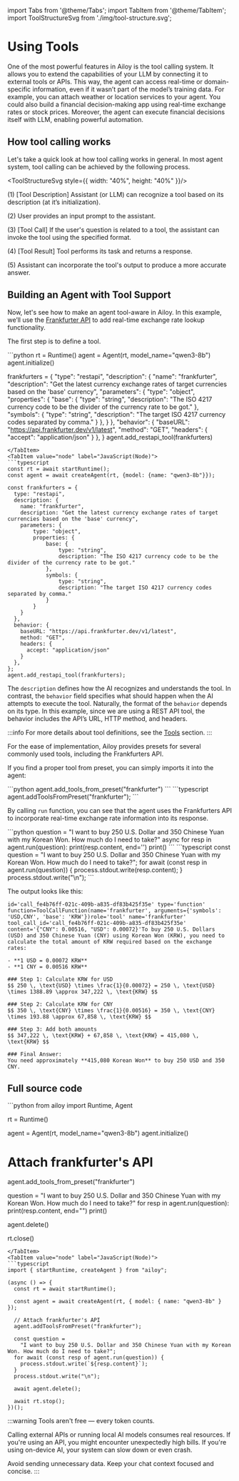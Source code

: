 import Tabs from '@theme/Tabs';
import TabItem from '@theme/TabItem';
import ToolStructureSvg from './img/tool-structure.svg';

# Using Tools

One of the most powerful features in Ailoy is the tool calling system.
It allows you to extend the capabilities of your LLM by connecting it to external tools or APIs.
This way, the agent can access real-time or domain-specific information, even if it wasn’t part of the model’s training data.
For example, you can attach weather or location services to your agent.
You could also build a financial decision-making app using real-time exchange rates or stock prices.
Moreover, the agent can execute financial decisions itself with LLM, enabling powerful automation.

## How tool calling works

Let's take a quick look at how tool calling works in general. In most agent system, tool calling can be achieved by the following process.

<ToolStructureSvg style={{ width: "40%", height: "40%" }}/>

(1) \[Tool Description\] Assistant (or LLM) can recognize a tool based on its description (at it’s initialization).

(2) User provides an input prompt to the assistant.

(3) \[Tool Call\] If the user's question is related to a tool, the assistant can invoke the tool using the specified format.

(4) \[Tool Result\] Tool performs its task and returns a response.

(5) Assistant can incorporate the tool's output to produce a more accurate answer.

## Building an Agent with Tool Support

Now, let's see how to make an agent tool-aware in Ailoy.
In this example, we’ll use the [Frankfurter API](https://frankfurter.dev/) to add real-time exchange rate lookup functionality.

The first step is to define a tool.

<Tabs>
<TabItem value="py" label="Python">
```python
rt = Runtime()
agent = Agent(rt, model_name="qwen3-8b")
agent.initialize()

frankfurters = {
  "type": "restapi",
  "description": {
    "name": "frankfurter",
    "description": "Get the latest currency exchange rates of target currencies based on the 'base' currency",
    "parameters": {
        "type": "object",
        "properties": {
            "base": {
                "type": "string",
                "description": "The ISO 4217 currency code to be the divider of the currency rate to be got."
            },
            "symbols": {
                "type": "string",
                "description": "The target ISO 4217 currency codes separated by comma."
            }
        },
    }
  },
  "behavior": {
    "baseURL": "https://api.frankfurter.dev/v1/latest",
    "method": "GET",
    "headers": {
      "accept": "application/json"
    }
  },
}
agent.add_restapi_tool(frankfurters)
```
</TabItem>
<TabItem value="node" label="JavaScript(Node)">
```typescript
const rt = await startRuntime();
const agent = await createAgent(rt, {model: {name: "qwen3-8b"}});

const frankfurters = {
  type: "restapi",
  description: {
    name: "frankfurter",
    description: "Get the latest currency exchange rates of target currencies based on the 'base' currency",
    parameters: {
        type: "object",
        properties: {
            base: {
                type: "string",
                description: "The ISO 4217 currency code to be the divider of the currency rate to be got."
            },
            symbols: {
                type: "string",
                description: "The target ISO 4217 currency codes separated by comma."
            }
        }
    }
  },
  behavior: {
    baseURL: "https://api.frankfurter.dev/v1/latest",
    method: "GET",
    headers: {
      accept: "application/json"
    }
  },
};
agent.add_restapi_tool(frankfurters);
```
</TabItem>
</Tabs>

The `description` defines how the AI recognizes and understands the tool.
In contrast, the `behavior` field specifies what should happen when the AI attempts to execute the tool.
Naturally, the format of the `behavior` depends on its type.
In this example, since we are using a REST API tool, the behavior includes the API’s URL, HTTP method, and headers.

:::info
For more details about tool definitions, see the [Tools](../tools) section.
:::

For the ease of implementation, Ailoy provides presets for several commonly used tools, including the Frankfurters API.

If you find a proper tool from preset, you can simply imports it into the agent:

<Tabs>
<TabItem value="py" label="Python">
```python
agent.add_tools_from_preset("frankfurter")
```
</TabItem>
<TabItem value="node" label="JavaScript(Node)">
```typescript
agent.addToolsFromPreset("frankfurter");
```
</TabItem>
</Tabs>

By calling `run` function, you can see that the agent uses the Frankfurters API to incorporate real-time exchange rate information into its response.

<Tabs>
<TabItem value="py" label="Python">
```python
question = "I want to buy 250 U.S. Dollar and 350 Chinese Yuan with my Korean Won. How much do I need to take?"
async for resp in agent.run(question):
    print(resp.content, end='')
print()
```
</TabItem>
<TabItem value="node" label="JavaScript(Node)">
```typescript
const question = "I want to buy 250 U.S. Dollar and 350 Chinese Yuan with my Korean Won. How much do I need to take?";
for await (const resp in agent.run(question)) {
    process.stdout.write(resp.content);
}
process.stdout.write("\n");
```
</TabItem>
</Tabs>

The output looks like this:
```
id='call_fe4b76ff-021c-409b-a835-df83b425f35e' type='function' function=ToolCallFunction(name='frankfurter', arguments={'symbols': 'USD,CNY', 'base': 'KRW'})role='tool' name='frankfurter' tool_call_id='call_fe4b76ff-021c-409b-a835-df83b425f35e' content='{"CNY": 0.00516, "USD": 0.00072}'To buy 250 U.S. Dollars (USD) and 350 Chinese Yuan (CNY) using Korean Won (KRW), you need to calculate the total amount of KRW required based on the exchange rates:

- **1 USD = 0.00072 KRW**
- **1 CNY = 0.00516 KRW**

### Step 1: Calculate KRW for USD
$$ 250 \, \text{USD} \times \frac{1}{0.00072} = 250 \, \text{USD} \times 1388.89 \approx 347,222 \, \text{KRW} $$

### Step 2: Calculate KRW for CNY
$$ 350 \, \text{CNY} \times \frac{1}{0.00516} = 350 \, \text{CNY} \times 193.88 \approx 67,858 \, \text{KRW} $$

### Step 3: Add both amounts
$$ 347,222 \, \text{KRW} + 67,858 \, \text{KRW} = 415,080 \, \text{KRW} $$

### Final Answer:
You need approximately **415,080 Korean Won** to buy 250 USD and 350 CNY.
```

## Full source code

<Tabs>
<TabItem value="py" label="Python">
```python
from ailoy import Runtime, Agent

rt = Runtime()

agent = Agent(rt, model_name="qwen3-8b")
agent.initialize()

# Attach frankfurter's API
agent.add_tools_from_preset("frankfurter")

question = "I want to buy 250 U.S. Dollar and 350 Chinese Yuan with my Korean Won. How much do I need to take?"
for resp in agent.run(question):
    print(resp.content, end="")
print()

agent.delete()

rt.close()
```
</TabItem>
<TabItem value="node" label="JavaScript(Node)">
```typescript
import { startRuntime, createAgent } from "ailoy";

(async () => {
  const rt = await startRuntime();

  const agent = await createAgent(rt, { model: { name: "qwen3-8b" } });

  // Attach frankfurter's API
  agent.addToolsFromPreset("frankfurter");

  const question =
    "I want to buy 250 U.S. Dollar and 350 Chinese Yuan with my Korean Won. How much do I need to take?";
  for await (const resp of agent.run(question)) {
    process.stdout.write(`${resp.content}`);
  }
  process.stdout.write("\n");

  await agent.delete();

  await rt.stop();
})();
```
</TabItem>
</Tabs>

:::warning
Tools aren't free — every token counts.

Calling external APIs or running local AI models consumes real resources.
If you're using an API, you might encounter unexpectedly high bills.
If you're using on-device AI, your system can slow down or even crash.

Avoid sending unnecessary data. Keep your chat context focused and concise.
:::